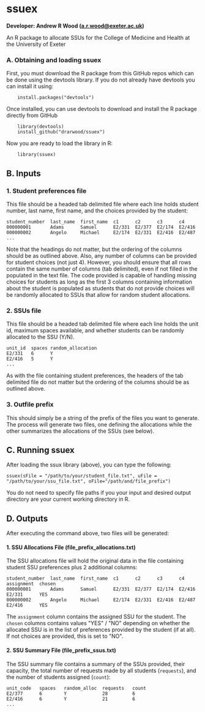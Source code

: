 # ssuex
**Developer: Andrew R Wood (a.r.wood@exeter.ac.uk)**

An R package to allocate SSUs for the College of Medicine and Health at the University of Exeter

### A. Obtaining and loading ssuex
First, you must download the R package from this GitHub repos which can be done using the devtools library. If you do not already have devtools you can install it using:
```
    install.packages("devtools")
```
Once installed, you can use devtools to download and install the R package directly from GitHub
```
    library(devtools)
    install_github("drarwood/ssuex")
```
Now you are ready to load the library in R:
```
    library(ssuex)
```

## B. Inputs

### 1. Student preferences file
This file should be a headed tab delimited file where each line holds student number, last name, first name, and the choices provided by the student:
```
student_number  last_name  first_name  c1      c2      c3      c4
000000001       Adams      Samuel      E2/331  E2/377  E2/174  E2/416
000000002       Angelo     Michael     E2/174  E2/331  E2/416  E2/487
...
```
Note that the headings do not matter, but the ordering of the columns should be as outlined above. Also, any number of columns can be provided for student choices (not just 4). However, you should ensure that all rows contain the same number of columns (tab delimited), even if not filled in the populated in the text file. The code provided is capable of handling missing choices for students as long as the first 3 columns containing information about the student is populated as students that do not provide choices will be randomly allocated to SSUs that allow for random student allocations.


### 2. SSUs file
This file should be a headed tab delimited file where each line holds the unit id, maximum spaces available, and whether students can be randomly allocated to the SSU (Y/N).
```
unit_id  spaces random_allocation
E2/331   6      Y
E2/416   5      Y
...
```
As with the file containing student preferences, the headers of the tab delimited file do not matter but the ordering of the columns should be as outlined above.


### 3. Outfile prefix
This should simply be a string of the prefix of the files you want to generate. The process will generate two files, one defining the allocations while the other summarizes the allocations of the SSUs (see below).



## C. Running ssuex
After loading the ssux library (above), you can type the following:
```
ssuex(sFile = "/path/to/your/student_file.txt", uFile = "/path/to/your/ssu_file.txt", oFile="/path/and/file_prefix")
```
You do not need to specify file paths if you your input and desired output directory are your current working directory in R.


## D. Outputs
After executing the command above, two files will be generated:

#### 1. SSU Allocations File (file_prefix_allocations.txt)

The SSU allocations file will hold the original data in the file containing student SSU preferences plus 2 additional columns:
```
student_number  last_name  first_name  c1      c2      c3      c4      assignment  chosen
000000001       Adams      Samuel      E2/331  E2/377  E2/174  E2/416  E2/331      YES
000000002       Angelo     Michael     E2/174  E2/331  E2/416  E2/487  E2/416      YES
```

The `assignment` column contains the assigned SSU for the student. The `chosen` columns contains values "YES" / "NO" depending on whether the allocated SSU is in the list of preferences provided by the student (if at all). If not choices are provided, this is set to "NO".


#### 2. SSU Summary File (file_prefix_ssus.txt)

The SSU summary file contains a summary of the SSUs provided, their capacity, the total number of requests made by all students (`requests`), and the number of students assigned (`count`):
```
unit_code   spaces   random_alloc  requests   count
E2/377      6        Y             28         6
E2/416      6        Y             21         6
...
```
